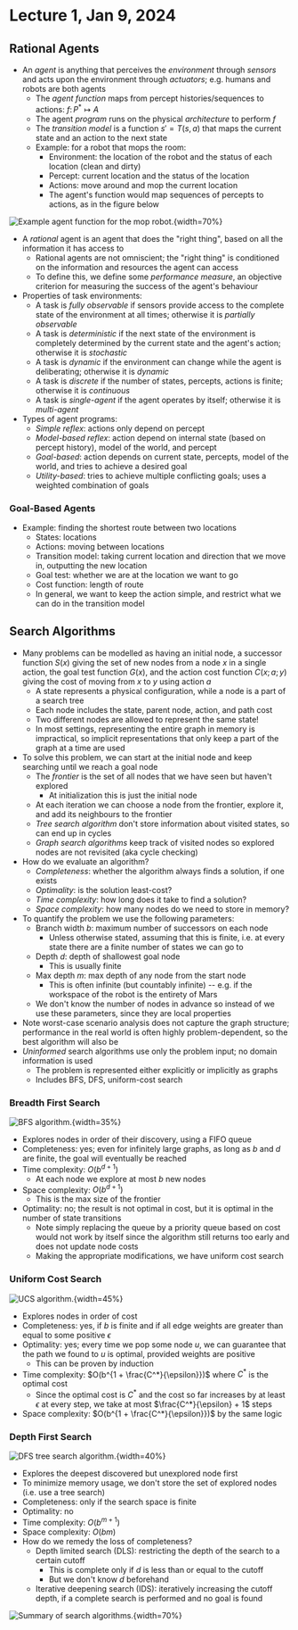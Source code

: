 # Lecture 1, Jan 9, 2024

## Rational Agents

* An *agent* is anything that perceives the *environment* through *sensors* and acts upon the environment through *actuators*; e.g. humans and robots are both agents
	* The *agent function* maps from percept histories/sequences to actions: $f \colon P^* \mapsto A$
	* The agent *program* runs on the physical *architecture* to perform $f$
	* The *transition model* is a function $s' = T(s, a)$ that maps the current state and an action to the next state
	* Example: for a robot that mops the room:
		* Environment: the location of the robot and the status of each location (clean and dirty)
		* Percept: current location and the status of the location
		* Actions: move around and mop the current location
		* The agent's function would map sequences of percepts to actions, as in the figure below

![Example agent function for the mop robot.](imgs/lec1_1.png){width=70%}

* A *rational* agent is an agent that does the "right thing", based on all the information it has access to
	* Rational agents are not omniscient; the "right thing" is conditioned on the information and resources the agent can access
	* To define this, we define some *performance measure*, an objective criterion for measuring the success of the agent's behaviour
* Properties of task environments:
	* A task is *fully observable* if sensors provide access to the complete state of the environment at all times; otherwise it is *partially observable*
	* A task is *deterministic* if the next state of the environment is completely determined by the current state and the agent's action; otherwise it is *stochastic*
	* A task is *dynamic* if the environment can change while the agent is deliberating; otherwise it is *dynamic*
	* A task is *discrete* if the number of states, percepts, actions is finite; otherwise it is *continuous*
	* A task is *single-agent* if the agent operates by itself; otherwise it is *multi-agent*
* Types of agent programs:
	* *Simple reflex*: actions only depend on percept
	* *Model-based reflex*: action depend on internal state (based on percept history), model of the world, and percept
	* *Goal-based*: action depends on current state, percepts, model of the world, and tries to achieve a desired goal
	* *Utility-based*: tries to achieve multiple conflicting goals; uses a weighted combination of goals

### Goal-Based Agents

* Example: finding the shortest route between two locations
	* States: locations
	* Actions: moving between locations
	* Transition model: taking current location and direction that we move in, outputting the new location
	* Goal test: whether we are at the location we want to go
	* Cost function: length of route
	* In general, we want to keep the action simple, and restrict what we can do in the transition model

## Search Algorithms

* Many problems can be modelled as having an initial node, a successor function $S(x)$ giving the set of new nodes from a node $x$ in a single action, the goal test function $G(x)$, and the action cost function $C(x; a; y)$ giving the cost of moving from $x$ to $y$ using action $a$
	* A state represents a physical configuration, while a node is a part of a search tree
	* Each node includes the state, parent node, action, and path cost
	* Two different nodes are allowed to represent the same state!
	* In most settings, representing the entire graph in memory is impractical, so implicit representations that only keep a part of the graph at a time are used
* To solve this problem, we can start at the initial node and keep searching until we reach a goal node
	* The *frontier* is the set of all nodes that we have seen but haven't explored
		* At initialization this is just the initial node
	* At each iteration we can choose a node from the frontier, explore it, and add its neighbours to the frontier
	* *Tree search algorithm* don't store information about visited states, so can end up in cycles
	* *Graph search algorithms* keep track of visited nodes so explored nodes are not revisited (aka cycle checking)
* How do we evaluate an algorithm?
	* *Completeness*: whether the algorithm always finds a solution, if one exists
	* *Optimality*: is the solution least-cost?
	* *Time complexity*: how long does it take to find a solution?
	* *Space complexity*: how many nodes do we need to store in memory?
* To quantify the problem we use the following parameters:
	* Branch width $b$: maximum number of successors on each node
		* Unless otherwise stated, assuming that this is finite, i.e. at every state there are a finite number of states we can go to
	* Depth $d$: depth of shallowest goal node
		* This is usually finite
	* Max depth $m$: max depth of any node from the start node
		* This is often infinite (but countably infinite) -- e.g. if the workspace of the robot is the entirety of Mars
	* We don't know the number of nodes in advance so instead of we use these parameters, since they are local properties
* Note worst-case scenario analysis does not capture the graph structure; performance in the real world is often highly problem-dependent, so the best algorithm will also be
* *Uninformed* search algorithms use only the problem input; no domain information is used
	* The problem is represented either explicitly or implicitly as graphs
	* Includes BFS, DFS, uniform-cost search

### Breadth First Search

![BFS algorithm.](imgs/lec1_2.png){width=35%}

* Explores nodes in order of their discovery, using a FIFO queue
* Completeness: yes; even for infinitely large graphs, as long as $b$ and $d$ are finite, the goal will eventually be reached
* Time complexity: $O(b^{d + 1})$
	* At each node we explore at most $b$ new nodes
* Space complexity: $O(b^{d + 1})$
	* This is the max size of the frontier
* Optimality: no; the result is not optimal in cost, but it is optimal in the number of state transitions
	* Note simply replacing the queue by a priority queue based on cost would not work by itself since the algorithm still returns too early and does not update node costs
	* Making the appropriate modifications, we have uniform cost search

### Uniform Cost Search

![UCS algorithm.](./imgs/lec1_3.png){width=45%}

* Explores nodes in order of cost
* Completeness: yes, if $b$ is finite and if all edge weights are greater than equal to some positive $\epsilon$
* Optimality: yes; every time we pop some node $u$, we can guarantee that the path we found to $u$ is optimal, provided weights are positive
	* This can be proven by induction
* Time complexity: $O(b^{1 + \frac{C^*}{\epsilon}})$ where $C^*$ is the optimal cost
	* Since the optimal cost is $C^*$ and the cost so far increases by at least $\epsilon$ at every step, we take at most $\frac{C^*}{\epsilon} + 1$ steps
* Space complexity: $O(b^{1 + \frac{C^*}{\epsilon}})$ by the same logic

### Depth First Search

![DFS tree search algorithm.](./imgs/lec1_4.png){width=40%}

* Explores the deepest discovered but unexplored node first
* To minimize memory usage, we don't store the set of explored nodes (i.e. use a tree search)
* Completeness: only if the search space is finite
* Optimality: no
* Time complexity: $O(b^{m + 1})$
* Space complexity: $O(bm)$
* How do we remedy the loss of completeness?
	* Depth limited search (DLS): restricting the depth of the search to a certain cutoff
		* This is complete only if $d$ is less than or equal to the cutoff
		* But we don't know $d$ beforehand
	* Iterative deepening search (IDS): iteratively increasing the cutoff depth, if a complete search is performed and no goal is found

![Summary of search algorithms.](./imgs/lec1_5.png){width=70%}

